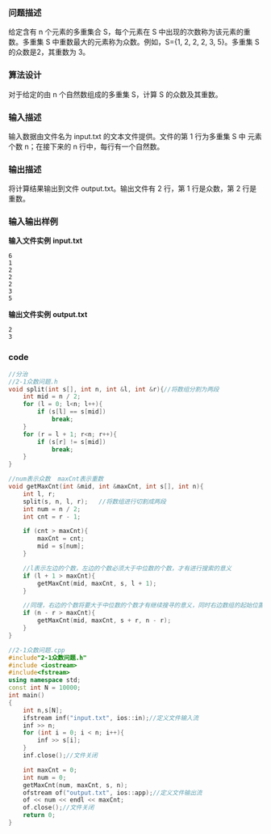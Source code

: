 ### 问题描述

给定含有 n 个元素的多重集合 S，每个元素在 S 中出现的次数称为该元素的重数。多重集 S 中重数最大的元素称为众数。例如，S={1, 2, 2, 2, 3, 5}。多重集 S 的众数是2，其重数为 3。

### 算法设计

对于给定的由 n 个自然数组成的多重集 S，计算 S 的众数及其重数。

### 输入描述

输入数据由文件名为 input.txt 的文本文件提供。文件的第 1 行为多重集 S 中
元素个数 n；在接下来的 n 行中，每行有一个自然数。

### 输出描述

将计算结果输出到文件 output.txt。输出文件有 2 行，第 1 行是众数，第 2
行是重数。

### 输入输出样例
**输入文件实例**
**input.txt**

```
6
1
2
2
2
3
5
```

**输出文件实例**
**output.txt**
```
2
3
```

### code
```c++
//分治
//2-1众数问题.h
void split(int s[], int n, int &l, int &r){//将数组分割为两段
	int mid = n / 2;
	for (l = 0; l<n; l++){
		if (s[l] == s[mid])
			break;
	}
	for (r = l + 1; r<n; r++){
		if (s[r] != s[mid])
			break;
	}
}

//num表示众数  maxCnt表示重数
void getMaxCnt(int &mid, int &maxCnt, int s[], int n){
	int l, r;
	split(s, n, l, r);   //将数组进行切割成两段
	int num = n / 2;
	int cnt = r - 1;

	if (cnt > maxCnt){
		maxCnt = cnt;
		mid = s[num];
	}

	//l表示左边的个数，左边的个数必须大于中位数的个数，才有进行搜索的意义
	if (l + 1 > maxCnt){
		getMaxCnt(mid, maxCnt, s, l + 1);
	}

	//同理，右边的个数将要大于中位数的个数才有继续搜寻的意义，同时右边数组的起始位置进行改变
	if (n - r > maxCnt){
		getMaxCnt(mid, maxCnt, s + r, n - r);
	}
}

//2-1众数问题.cpp
#include"2-1众数问题.h"
#include <iostream>
#include<fstream>
using namespace std;
const int N = 10000;
int main()
{
	int n,s[N];
	ifstream inf("input.txt", ios::in);//定义文件输入流	
	inf >> n;
	for (int i = 0; i < n; i++){
		inf >> s[i];
	}
	inf.close();//文件关闭

	int maxCnt = 0;
	int num = 0;
	getMaxCnt(num, maxCnt, s, n);
	ofstream of("output.txt", ios::app);//定义文件输出流
	of << num << endl << maxCnt;
	of.close();//文件关闭
	return 0;
}
```


